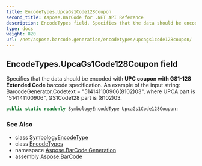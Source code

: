 ```yaml
---
title: EncodeTypes.UpcaGs1Code128Coupon
second_title: Aspose.BarCode for .NET API Reference
description: EncodeTypes field. Specifies that the data should be encoded with UPC coupon with GS1128 Extended Code barcode specification. An example of the input string BarcodeGenerator.Codetext  514141100906810203 where UPCA part is 514141100906 GS1Code128 part is 810203
type: docs
weight: 820
url: /net/aspose.barcode.generation/encodetypes/upcags1code128coupon/
---
```

## EncodeTypes.UpcaGs1Code128Coupon field

Specifies that the data should be encoded with **UPC coupon with GS1-128 Extended Code** barcode specification. An example of the input string: BarcodeGenerator.Codetext = "514141100906(8102)03", where UPCA part is "514141100906", GS1Code128 part is (8102)03.

```csharp
public static readonly SymbologyEncodeType UpcaGs1Code128Coupon;
```

### See Also

* class [SymbologyEncodeType](../../symbologyencodetype/)
* class [EncodeTypes](../)
* namespace [Aspose.BarCode.Generation](../../encodetypes/)
* assembly [Aspose.BarCode](../../../)


